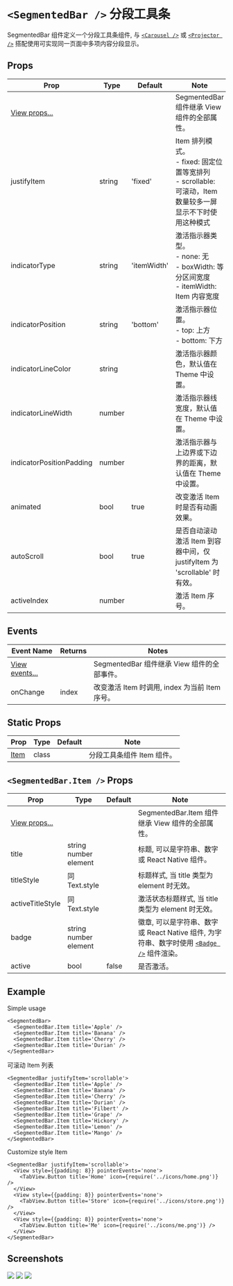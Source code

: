 # `<SegmentedBar />` 分段工具条
SegmentedBar 组件定义一个分段工具条组件, 与 [`<Carousel />`](./Carousel.md) 或 [`<Projector />`](./Projector.md) 搭配使用可实现同一页面中多项内容分段显示。

## Props
| Prop | Type | Default | Note |
|---|---|---|---|
| [View props...](https://facebook.github.io/react-native/docs/view.html) |  |  | SegmentedBar 组件继承 View 组件的全部属性。
| justifyItem | string | 'fixed' | Item 排列模式。<br/>- fixed: 固定位置等宽排列<br/>- scrollable: 可滚动，Item 数量较多一屏显示不下时使用这种模式
| indicatorType | string | 'itemWidth' | 激活指示器类型。<br/>- none: 无<br/>- boxWidth: 等分区间宽度<br/>- itemWidth: Item 内容宽度
| indicatorPosition | string | 'bottom' | 激活指示器位置。<br/>- top: 上方<br/>- bottom: 下方
| indicatorLineColor | string |  | 激活指示器颜色，默认值在 Theme 中设置。
| indicatorLineWidth | number |  | 激活指示器线宽度，默认值在 Theme 中设置。
| indicatorPositionPadding | number |  | 激活指示器与上边界或下边界的距离，默认值在 Theme 中设置。
| animated | bool | true | 改变激活 Item 时是否有动画效果。
| autoScroll | bool | true | 是否自动滚动激活 Item 到容器中间，仅 justifyItem 为 'scrollable' 时有效。
| activeIndex | number |  | 激活 Item 序号。

## Events
| Event Name | Returns | Notes |
|---|---|---|
| [View events...](https://facebook.github.io/react-native/docs/view.html) |  | SegmentedBar 组件继承 View 组件的全部事件。
| onChange | index | 改变激活 Item 时调用, index 为当前 Item 序号。

## Static Props
| Prop | Type | Default | Note |
|---|---|---|---|
| [Item](#segmentedbaritem--props) | class |  | 分段工具条组件 Item 组件。

<!--
## Methods
None.

## Static Methods
None.
-->

## `<SegmentedBar.Item />` Props
| Prop | Type | Default | Note |
|---|---|---|---|
| [View props...](https://facebook.github.io/react-native/docs/view.html) |  |  | SegmentedBar.Item 组件继承 View 组件的全部属性。
| title | string<br/>number<br/>element |  | 标题, 可以是字符串、数字或 React Native 组件。
| titleStyle | 同Text.style |  | 标题样式, 当 title 类型为 element 时无效。
| activeTitleStyle | 同Text.style |  | 激活状态标题样式, 当 title 类型为 element 时无效。
| badge | string<br/>number<br/>element |  | 徽章, 可以是字符串、数字或 React Native 组件, 为字符串、数字时使用 [`<Badge />`](./Badge.md) 组件渲染。
| active | bool | false | 是否激活。

## Example
Simple usage
```
<SegmentedBar>
  <SegmentedBar.Item title='Apple' />
  <SegmentedBar.Item title='Banana' />
  <SegmentedBar.Item title='Cherry' />
  <SegmentedBar.Item title='Durian' />
</SegmentedBar>
```

可滚动 Item 列表
```
<SegmentedBar justifyItem='scrollable'>
  <SegmentedBar.Item title='Apple' />
  <SegmentedBar.Item title='Banana' />
  <SegmentedBar.Item title='Cherry' />
  <SegmentedBar.Item title='Durian' />
  <SegmentedBar.Item title='Filbert' />
  <SegmentedBar.Item title='Grape' />
  <SegmentedBar.Item title='Hickory' />
  <SegmentedBar.Item title='Lemon' />
  <SegmentedBar.Item title='Mango' />
</SegmentedBar>
```

Customize style Item
```
<SegmentedBar justifyItem='scrollable'>
  <View style={{padding: 8}} pointerEvents='none'>
    <TabView.Button title='Home' icon={require('../icons/home.png')} />
  </View>
  <View style={{padding: 8}} pointerEvents='none'>
    <TabView.Button title='Store' icon={require('../icons/store.png')} />
  </View>
  <View style={{padding: 8}} pointerEvents='none'>
    <TabView.Button title='Me' icon={require('../icons/me.png')} />
  </View>
</SegmentedBar>
```

## Screenshots
![](https://github.com/rilyu/teaset/blob/master/screenshots/11a-SegmentedBar1.png?raw=true) ![](https://github.com/rilyu/teaset/blob/master/screenshots/11a-SegmentedBar2.png?raw=true)
![](https://github.com/rilyu/teaset/blob/master/screenshots/11a-SegmentedBar3.png?raw=true)
